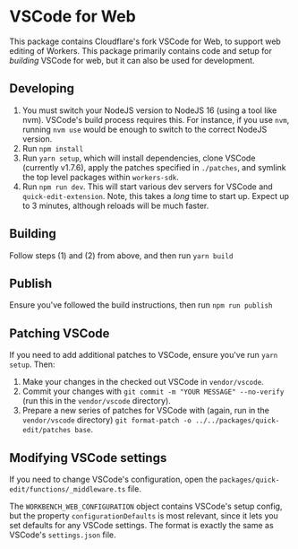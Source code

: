 # VSCode for Web

This package contains Cloudflare's fork VSCode for Web, to support web editing of Workers. This package primarily contains code and setup for _building_ VSCode for web, but it can also be used for development.

## Developing

1. You must switch your NodeJS version to NodeJS 16 (using a tool like nvm). VSCode's build process requires this. For instance, if you use `nvm`, running `nvm use` would be enough to switch to the correct NodeJS version.
2. Run `npm install`
3. Run `yarn setup`, which will install dependencies, clone VSCode (currently v1.7.6), apply the patches specified in `./patches`, and symlink the top level packages within `workers-sdk`.
4. Run `npm run dev`. This will start various dev servers for VSCode and `quick-edit-extension`. Note, this takes a _long_ time to start up. Expect up to 3 minutes, although reloads will be much faster.

## Building

Follow steps (1) and (2) from above, and then run `yarn build`

## Publish

Ensure you've followed the build instructions, then run `npm run publish`

## Patching VSCode

If you need to add additional patches to VSCode, ensure you've run `yarn setup`. Then:

1. Make your changes in the checked out VSCode in `vendor/vscode`.
2. Commit your changes with `git commit -m "YOUR MESSAGE" --no-verify` (run this in the `vendor/vscode` directory).
3. Prepare a new series of patches for VSCode with (again, run in the `vendor/vscode` directory) `git format-patch -o ../../packages/quick-edit/patches base`.

## Modifying VSCode settings

If you need to change VSCode's configuration, open the `packages/quick-edit/functions/_middleware.ts` file.

The `WORKBENCH_WEB_CONFIGURATION` object contains VSCode's setup config, but the property `configurationDefaults` is most relevant, since it lets you set defaults for any VSCode settings. The format is exactly the same as VSCode's `settings.json` file.
